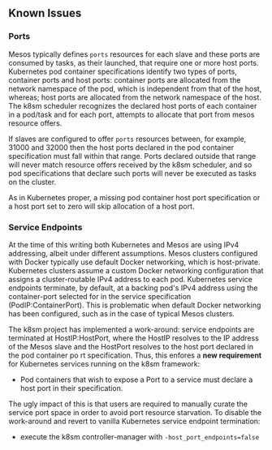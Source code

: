 ## Known Issues

### Ports

Mesos typically defines `ports` resources for each slave and these ports are consumed by tasks, as their launched, that require one or more host ports.
Kubernetes pod container specifications identify two types of ports, container ports and host ports: 
container ports are allocated from the network namespace of the pod, which is independent from that of the host, whereas;
host ports are allocated from the network namespace of the host.
The k8sm scheduler recognizes the declared host ports of each container in a pod/task and for each port, attempts to allocate that port from mesos resource offers.

If slaves are configured to offer `ports` resources between, for example, 31000 and 32000 then the host ports declared in the pod container specification must fall within that range.
Ports declared outside that range will never match resource offers received by the k8sm scheduler, and so pod specifications that declare such ports will never be executed as tasks on the cluster.

As in Kubernetes proper, a missing pod container host port specification or a host port set to zero will skip allocation of a host port.

### Service Endpoints

At the time of this writing both Kubernetes and Mesos are using IPv4 addressing, albeit under different assumptions.
Mesos clusters configured with Docker typically use default Docker networking, which is host-private.
Kubernetes clusters assume a custom Docker networking configuration that assigns a cluster-routable IPv4 address to each pod.
Kubernetes service endpoints terminate, by default, at a backing pod's IPv4 address using the container-port selected for in the service specification (PodIP:ContainerPort).
This is problematic when default Docker networking has been configured, such as in the case of typical Mesos clusters.

The k8sm project has implemented a work-around: service endpoints are terminated at HostIP:HostPort, where the HostIP resolves to the IP address of the Mesos slave and the HostPort resolves to the host port declared in the pod container po
rt specification.
Thus, this enfores a **new requirement** for Kubernetes services running on the k8sm framework:

* Pod containers that wish to expose a Port to a service must declare a host port in their specification.

The ugly impact of this is that users are required to manually curate the service port space in order to avoid port resource starvation.
To disable the work-around and revert to vanilla Kubernetes service endpoint termination:

* execute the k8sm controller-manager with `-host_port_endpoints=false`
